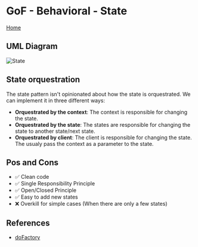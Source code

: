 # GoF - Behavioral - State

[Home](../../../README.md)


## UML Diagram
![State](https://www.dofactory.com/img/diagrams/net/state.png)


## State orquestration

The state pattern isn't opinionated about how the state is orquestrated. We can implement it in three different ways:

- **Orquestrated by the context**: The context is responsible for changing the state.
- **Orquestrated by the state**: The states are responsible for changing the state to another state/next state.
- **Orquestrated by client**: The client is responsible for changing the state. The usualy pass the context as a parameter to the state.


## Pos and Cons

- ✅ Clean code
- ✅ Single Responsibility Principle
- ✅ Open/Closed Principle
- ✅ Easy to add new states
- ❌ Overkill for simple cases (When there are only a few states)


## References
- [doFactory](https://www.dofactory.com/net/state-design-pattern)

